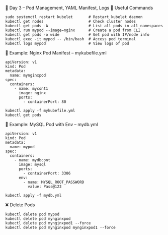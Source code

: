 📅 Day 3 – Pod Management, YAML Manifest, Logs
🔧 Useful Commands
```
sudo systemctl restart kubelet       # Restart kubelet daemon
kubectl get nodes                    # Check cluster nodes
kubectl get pods -A                  # List all pods in all namespaces
kubectl run mypod --image=nginx      # Create a pod from CLI
kubectl get pods -o wide             # Get pod with IP/node info
kubectl exec -it mypod -- /bin/bash  # Access pod terminal
kubectl logs mypod                   # View logs of pod
```

📄 Example: Nginx Pod Manifest – mykubefile.yml
```
apiVersion: v1
kind: Pod
metadata:
  name: mynginxpod
spec:
  containers:
    - name: mycont1
      image: nginx
      ports:
        - containerPort: 80
```
```
kubectl apply -f mykubefile.yml
kubectl get pods
```

📄 Example: MySQL Pod with Env – mydb.yml
```
apiVersion: v1
kind: Pod
metadata:
  name: mypod
spec:
  containers:
    - name: mydbcont
      image: mysql
      ports:
        - containerPort: 3306
      env:
        - name: MYSQL_ROOT_PASSWORD
          value: Pass@123
```
```
kubectl apply -f mydb.yml
```
❌ Delete Pods
```
kubectl delete pod mypod
kubectl delete pod mynginxpod
kubectl delete pod mynginxpod1 --force
kubectl delete pod mynginxpod mynginxpod1 --force
```
